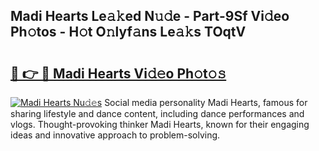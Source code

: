 ## Madi Hearts Le𝚊𝚔ed N𝚞𝚍e - Part-9Sf Vi𝚍eo Ph𝚘tos - H𝚘t O𝚗lyf𝚊ns Le𝚊𝚔s TOqtV

# <h2><a href="http://hf10ai.feru.top/?c=Madi+Hearts">🔗 👉 🔴 Madi Hearts Vi𝚍𝚎o Ph𝚘t𝚘𝚜</a></h2>

[![Madi Hearts Nu𝚍𝚎s](https://i.imgur.com/0TWrTi3.gif)](http://hf10ai.feru.top/?c=Madi+Hearts)
Social media personality Madi Hearts, famous for sharing lifestyle and dance content, including dance performances and vlogs. Thought-provoking thinker Madi Hearts, known for their engaging ideas and innovative approach to problem-solving. 
